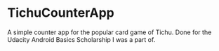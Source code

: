 # TichuCounterApp
A simple counter app for the popular card game of Tichu.
Done for the Udacity Android Basics Scholarship I was a part of.

